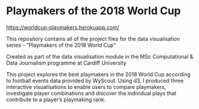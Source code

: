 # Playmakers of the 2018 World Cup

https://worldcup-playmakers.herokuapp.com/

This repository contains all of the project files for the data visualisation series - "Playmakers of the 2018 World Cup"

Created as part of the data visualisation module in the MSc Computational & Data Journalism programme at Cardiff University

This project explores the best playmakers in the 2018 World Cup according to football events data provided by WyScout. Using d3, I produced three interactive visualisations to enable users to compare playmakers, investigate player combinations and discover the individual plays that contribute to a player’s playmaking rank.
